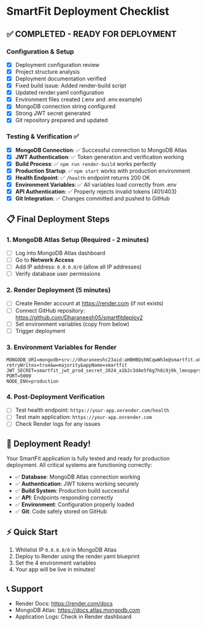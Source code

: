 # SmartFit Deployment Checklist

## ✅ COMPLETED - READY FOR DEPLOYMENT

### Configuration & Setup
- [x] Deployment configuration review
- [x] Project structure analysis
- [x] Deployment documentation verified
- [x] Fixed build issue: Added render-build script
- [x] Updated render.yaml configuration
- [x] Environment files created (.env and .env.example)
- [x] MongoDB connection string configured
- [x] Strong JWT secret generated
- [x] Git repository prepared and updated

### Testing & Verification ✅
- [x] **MongoDB Connection**: ✅ Successful connection to MongoDB Atlas
- [x] **JWT Authentication**: ✅ Token generation and verification working
- [x] **Build Process**: ✅ `npm run render-build` works perfectly
- [x] **Production Startup**: ✅ `npm start` works with production environment
- [x] **Health Endpoint**: ✅ `/health` endpoint returns 200 OK
- [x] **Environment Variables**: ✅ All variables load correctly from .env
- [x] **API Authentication**: ✅ Properly rejects invalid tokens (401/403)
- [x] **Git Integration**: ✅ Changes committed and pushed to GitHub

## 📋 Final Deployment Steps

### 1. MongoDB Atlas Setup (Required - 2 minutes)
- [ ] Log into MongoDB Atlas dashboard
- [ ] Go to **Network Access** 
- [ ] Add IP address: `0.0.0.0/0` (allow all IP addresses)
- [ ] Verify database user permissions

### 2. Render Deployment (5 minutes)
- [ ] Create Render account at https://render.com (if not exists)
- [ ] Connect GitHub repository: https://github.com/Dharaneesh05/smartfitdeploy2
- [ ] Set environment variables (copy from below)
- [ ] Trigger deployment

### 3. Environment Variables for Render
```env
MONGODB_URI=mongodb+srv://dharaneeshc23aid:aHBHBQshNCqwWh3e@smartfit.u09ehga.mongodb.net/smartfit?retryWrites=true&w=majority&appName=smartfit
JWT_SECRET=smartfit_jwt_prod_secret_2024_a1b2c3d4e5f6g7h8i9j0k_lmnopqrstuvwxyz_secure_token
PORT=5000
NODE_ENV=production
```

### 4. Post-Deployment Verification
- [ ] Test health endpoint: `https://your-app.onrender.com/health`
- [ ] Test main application: `https://your-app.onrender.com`
- [ ] Check Render logs for any issues

## 🎉 Deployment Ready!
Your SmartFit application is fully tested and ready for production deployment. All critical systems are functioning correctly:

- ✅ **Database**: MongoDB Atlas connection working
- ✅ **Authentication**: JWT tokens working securely  
- ✅ **Build System**: Production build successful
- ✅ **API**: Endpoints responding correctly
- ✅ **Environment**: Configuration properly loaded
- ✅ **Git**: Code safely stored on GitHub

## ⚡ Quick Start
1. Whitelist IP `0.0.0.0/0` in MongoDB Atlas
2. Deploy to Render using the render.yaml blueprint
3. Set the 4 environment variables
4. Your app will be live in minutes!

## 📞 Support
- Render Docs: https://render.com/docs
- MongoDB Atlas: https://docs.atlas.mongodb.com
- Application Logs: Check in Render dashboard

